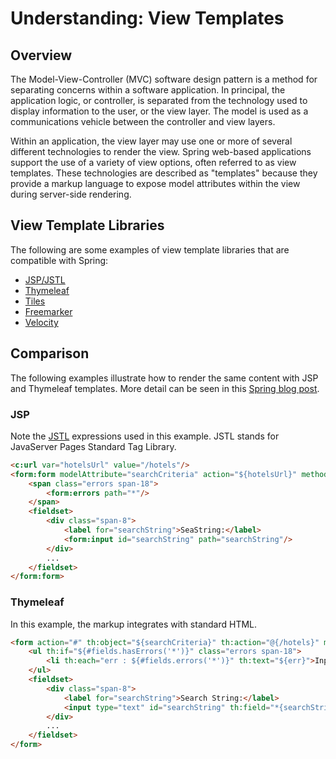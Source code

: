 # Understanding: View Templates

## Overview

The Model-View-Controller (MVC) software design pattern is a method for separating concerns within a software application. In principal, the application logic, or controller, is separated from the technology used to display information to the user, or the view layer. The model is used as a communications vehicle between the controller and view layers.

Within an application, the view layer may use one or more of several different technologies to render the view. Spring web-based applications support the use of a variety of view options, often referred to as view templates. These technologies are described as "templates" because they provide a markup language to expose model attributes within the view during server-side rendering.

## View Template Libraries

The following are some examples of view template libraries that are compatible with Spring:

 - [JSP/JSTL](http://www.oracle.com/technetwork/java/javaee/jsp/index.html)
 - [Thymeleaf](http://www.thymeleaf.org/)
 - [Tiles](http://tiles.apache.org/)
 - [Freemarker](http://freemarker.org/)
 - [Velocity](http://velocity.apache.org/tools/devel/view/)


## Comparison

The following examples illustrate how to render the same content with JSP and Thymeleaf templates. More detail can be seen in this [Spring blog post](http://blog.springsource.org/2013/03/26/bringing-new-life-to-spring-travel-with-thymeleaf/).

### JSP

Note the [JSTL](http://en.wikipedia.org/wiki/JavaServer_Pages_Standard_Tag_Library) expressions used in this example. JSTL stands for JavaServer Pages Standard Tag Library.

```html
<c:url var="hotelsUrl" value="/hotels"/>
<form:form modelAttribute="searchCriteria" action="${hotelsUrl}" method="get" cssClass="inline">
    <span class="errors span-18">
        <form:errors path="*"/>
    </span>
    <fieldset>
        <div class="span-8">
            <label for="searchString">SeaString:</label>
            <form:input id="searchString" path="searchString"/>
        </div>
        ...
    </fieldset>
</form:form>
```

### Thymeleaf

In this example, the markup integrates with standard HTML.

```html
<form action="#" th:object="${searchCriteria}" th:action="@{/hotels}" method="get" class="inline">
    <ul th:if="${#fields.hasErrors('*')}" class="errors span-18">
        <li th:each="err : ${#fields.errors('*')}" th:text="${err}">Input is incorrect</li>
    </ul>
    <fieldset>
        <div class="span-8">
            <label for="searchString">Search String:</label>
            <input type="text" id="searchString" th:field="*{searchString}" />
        </div>
        ...
    </fieldset>
</form>
```
